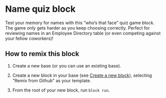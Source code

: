 # Name quiz block

Test your memory for names with this “who’s that face” quiz game block. The game only gets harder as you keep choosing
correctly. Perfect for reviewing names in an Employee Directory table (or even competing against your fellow coworkers)!

## How to remix this block

1. Create a new base (or you can use an existing base).

2. Create a new block in your base (see [Create a new block](https://airtable.com/developers/blocks/guides/hello-world-tutorial#create-a-new-block)),
   selecting "Remix from Github" as your template.

3. From the root of your new block, run `block run`.
